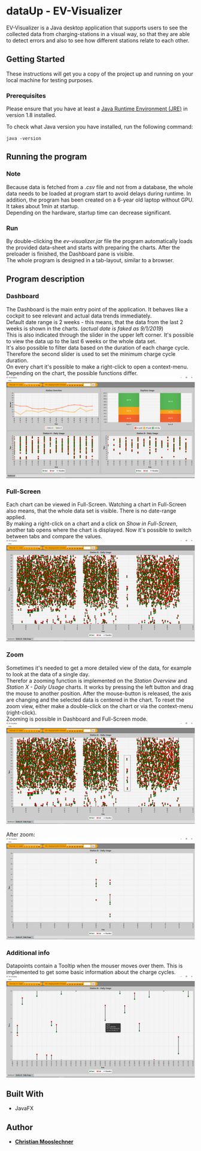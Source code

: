 # dataUp - EV-Visualizer

EV-Visualizer is a Java desktop application that supports users to see the collected data from charging-stations in a visual way, so that they are able to detect errors and also to see how different stations relate to each other.

## Getting Started

These instructions will get you a copy of the project up and running on your local machine for testing purposes.

### Prerequisites

Please ensure that you have at least a [Java Runtime Environment (JRE)](https://www.oracle.com/technetwork/java/javase/downloads/jre8-downloads-2133155.html) in version 1.8 installed.<br>

To check what Java version you have installed, run the following command:
```
java -version
```


## Running the program

### Note

Because data is fetched from a *.csv* file and not from a database, the whole data needs to be loaded at program start to avoid delays during runtime. In addition, the program has been created on a 6-year old laptop without GPU. It takes about 1min at startup.<br>
Depending on the hardware, startup time can decrease significant.

### Run

By double-clicking the *ev-visualizer.jar* file the program automatically loads the provided data-sheet and starts with preparing the charts. After the preloader is finished, the Dashboard pane is visible.<br>
The whole program is designed in a tab-layout, similar to a browser.


## Program description

### Dashboard

The Dashboard is the main entry point of the application. It behaves like a cockpit to see relevant and actual data trends immediately.<br>
Default date range is 2 weeks - this means, that the data from the last 2 weeks is shown in the charts. (*actual date is faked as 9/1/2019*)<br>
This is also indicated through the slider in the upper left corner. It's possible to view the data up to the last 6 weeks or the whole data set.<br>
It's also possible to filter data based on the duration of each charge cycle. Therefore the second slider is used to set the minimum charge cycle duration.<br>
On every chart it's possible to make a right-click to open a context-menu. Depending on the chart, the possible functions differ.<br>
![Dashboard](/img/dashboard.png "Dashboard")

### Full-Screen

Each chart can be viewed in Full-Screen. Watching a chart in Full-Screen also means, that the whole data set is visible. There is no date-range applied.<br>
By making a right-click on a chart and a click on *Show in Full-Screen*, another tab opens where the chart is displayed. Now it's possible to switch between tabs and compare the values.<br>
![Full-Screen](/img/full_screen.png "Full-Screen")

### Zoom

Sometimes it's needed to get a more detailed view of the data, for example to look at the data of a single day.<br>
Therefor a zooming function is implemented on the *Station Overview* and *Station X - Daily Usage* charts. It works by pressing the left button and drag the mouse to another position. After the mouse-button is released, the axis are changing and the selected data is centered in the chart. To reset the zoom view, either make a double-click on the chart or via the context-menu (right-click).<br>
Zooming is possible in Dashboard and Full-Screen mode.<br>
![Zoom](/img/zoom.png "During zoom")<br><br>
After zoom:<br>
![Zoom](/img/zoom2.png "After zoom")

### Additional info
Datapoints contain a Tooltip when the mouser moves over them. This is implemented to get some basic information about the charge cycles.<br>
![Tooltip](/img/tooltip.png "Tooltip")


## Built With

* JavaFX

## Author

* [**Christian Mooslechner**](mailto:christian.mooslechner@outlook.com)